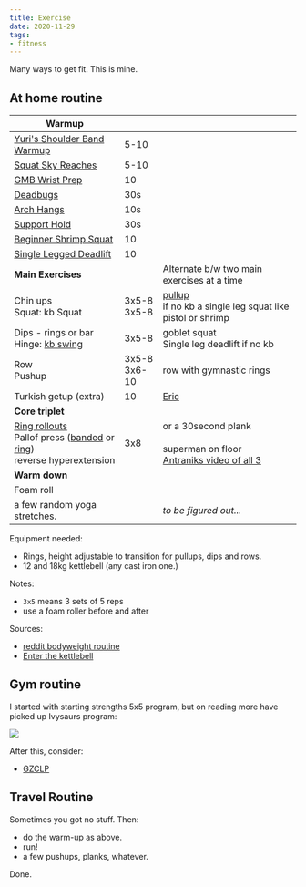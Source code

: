 ```yaml
---
title: Exercise
date: 2020-11-29
tags:
- fitness
---
```


Many ways to get fit. This is mine.

## At home routine

| **Warmup**                                                   |                 |                                                              |
| ------------------------------------------------------------ | --------------- | ------------------------------------------------------------ |
| [Yuri's Shoulder Band Warmup](https://www.youtube.com/watch?v=Vwn5hSf3WEg) | 5-10            |                                                              |
| [Squat Sky Reaches](https://youtu.be/lbozu0DPcYI?t=42s)      | 5-10            |                                                              |
| [GMB Wrist Prep](https://www.youtube.com/watch?v=mSZWSQSSEjE) | 10              |                                                              |
| [Deadbugs](http://www.nick-e.com/deadbug/)                   | 30s             |                                                              |
| [Arch Hangs](https://youtu.be/C995b3KLXS4?t=7s)              | 10s             |                                                              |
| [Support Hold](https://www.reddit.com/r/bodyweightfitness/wiki/exercises/support) | 30s             |                                                              |
| [Beginner Shrimp Squat](https://www.youtube.com/watch?v=TKt0-c83GSc&feature=youtu.be&t=3m9s) | 10              |                                                              |
| [Single Legged Deadlift](https://www.youtube.com/watch?v=iDV8r5u6En0) | 10              |                                                              |
| **Main Exercises**                                           |                 | Alternate b/w two main exercises at a time                   |
| Chin ups<br>Squat: kb Squat                                  | 3x5-8<br>3x5-8  | [pullup](https://www.youtube.com/watch?v=eGo4IYlbE5g) <br> if no kb a single leg squat like pistol or shrimp |
| Dips - rings or bar<br>Hinge: [kb swing](https://www.youtube.com/watch?v=cKx8xE8jJZs&t=1056s) | 3x5-8           | goblet squat<br>Single leg deadlift if no kb                 |
| Row<br>Pushup                                                | 3x5-8<br>3x6-10 | row with gymnastic rings                                     |
| Turkish getup (extra)                                        | 10              | [Eric](https://youtu.be/jgKFttG0Z7I)                         |
| **Core triplet**                                             |                 |                                                              |
| [Ring rollouts](https://www.youtube.com/watch?v=LBUfnmugKLw)<br>Pallof press ([banded](https://www.youtube.com/watch?v=AH_QZLm_0-s) or [ring](https://www.youtube.com/watch?v=R6gOpib_75I))<br>reverse hyperextension | 3x8             | or a 30second plank<br><br>superman on floor<br>[Antraniks video of all 3](https://www.youtube.com/watch?v=QMY9c2wxFDM) |
| **Warm down**                                                |                 |                                                              |
| Foam roll                                                    |                 |                                                              |
| a few random yoga stretches.                                 |                 | *to be figured out...*                                       |

Equipment needed: 

- Rings, height adjustable to transition for pullups, dips and rows.
- 12 and 18kg kettlebell (any cast iron one.)

Notes:

- `3x5` means 3 sets of 5 reps
- use a foam roller before and after

Sources:

- [reddit bodyweight routine](https://www.reddit.com/r/bodyweightfitness/wiki/kb/recommended_routine)
- [Enter the kettlebell](https://youtu.be/cKx8xE8jJZs)

## Gym routine

I started with starting strengths 5x5 program, but on reading more have picked up Ivysaurs program:

![](http://i.imgur.com/SKruJBF.png)


After this, consider:

- [GZCLP](https://www.reddit.com/r/Fitness/comments/6pjiwd/heres_a_quick_summary_of_the_gzclp_linear/?st=jidyhuz1&sh=67aac788)

## Travel Routine

Sometimes you got no stuff. Then:

- do the warm-up as above.
- run! 
- a few pushups, planks, whatever.

Done.